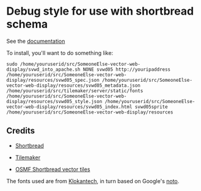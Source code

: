 # Debug style for use with shortbread schema

See the [documentation](https://shortbread-tiles.org/schema/1.0/)

To install, you'll want to do something like:

    sudo /home/youruserid/src/SomeoneElse-vector-web-display/svwd_into_apache.sh NONE svwd05 http://youripaddress /home/youruserid/src/SomeoneElse-vector-web-display/resources/svwd05_spec.json /home/youruserid/src/SomeoneElse-vector-web-display/resources/svwd05_metadata.json /home/youruserid/src/tilemaker/server/static/fonts /home/youruserid/src/SomeoneElse-vector-web-display/resources/svwd05_style.json /home/youruserid/src/SomeoneElse-vector-web-display/resources/svwd05_index.html svwd05sprite /home/youruserid/src/SomeoneElse-vector-web-display/resources

## Credits

* [Shortbread](https://shortbread-tiles.org/)

* [Tilemaker](https://tilemaker.org/)

* [OSMF Shortbread vector tiles](https://community.openstreetmap.org/t/vector-tiles-on-osmf-hardware/121501)

The fonts used are from [Klokantech](https://github.com/klokantech/klokantech-gl-fonts), in turn based on Google's [noto](https://fonts.google.com/noto).
